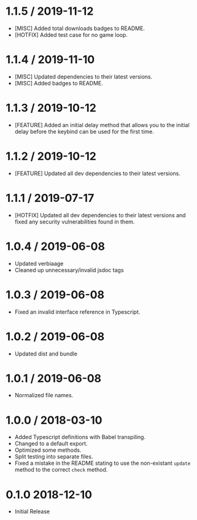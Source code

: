 1.1.5 / 2019-11-12
==================
* [MISC] Added total downloads badges to README.
* [HOTFIX] Added test case for no game loop.

1.1.4 / 2019-11-10
==================
* [MISC] Updated dependencies to their latest versions.
* [MISC] Added badges to README.

1.1.3 / 2019-10-12
==================
* [FEATURE] Added an initial delay method that allows you to the initial delay before the keybind can be used for the first time.

1.1.2 / 2019-10-12
==================
* [FEATURE] Updated all dev dependencies to their latest versions.

1.1.1 / 2019-07-17
==================
* [HOTFIX] Updated all dev dependencies to their latest versions and fixed any security vulnerabilities found in them.

1.0.4 / 2019-06-08
==================
* Updated verbiaage
* Cleaned up unnecessary/invalid jsdoc tags

1.0.3 / 2019-06-08
==================
* Fixed an invalid interface reference in Typescript.

1.0.2 / 2019-06-08
==================
* Updated dist and bundle

1.0.1 / 2019-06-08
==================
* Normalized file names.

1.0.0 / 2018-03-10
===================
* Added Typescript definitions with Babel transpiling.
* Changed to a default export.
* Optimized some methods.
* Split testing into separate files.
* Fixed a mistake in the README stating to use the non-existant `update` method to the correct `check` method.

0.1.0 2018-12-10
===================
* Initial Release